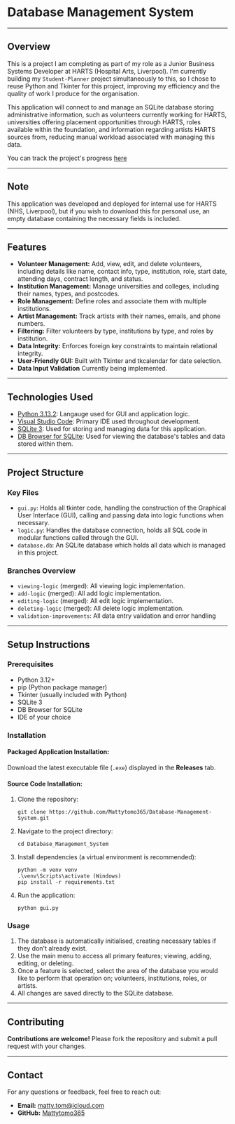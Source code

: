 # Database Management System

---

## Overview

This is a project I am completing as part of my role as a Junior Business Systems Developer at HARTS (Hospital Arts, Liverpool). I'm currently building my `Student-Planner` project simultaneously to this, so I chose to reuse Python and Tkinter for this project, improving my efficiency and the quality of work I produce for the organisation.

This application will connect to and manage an SQLite database storing administrative information, such as volunteers currently working for HARTS, universities offering placement opportunities through HARTS, roles available within the foundation, and information regarding artists HARTS sources from, reducing manual workload associated with managing this data.

You can track the project's progress [here](https://www.notion.so/1f918110f1f2805cadbcc1a2231c5f75?v=1f918110f1f2813da01c000cd25c6666&pvs=4)

---

## Note

This application was developed and deployed for internal use for HARTS (NHS, Liverpool), but if you wish to download this for personal use, an empty database containing the necessary fields is included.

---

## Features

- **Volunteer Management:** Add, view, edit, and delete volunteers, including details like name, contact info, type, institution, role, start date, attending days, contract length, and status.
- **Institution Management:** Manage universities and colleges, including their names, types, and postcodes.
- **Role Management:** Define roles and associate them with multiple institutions.
- **Artist Management:** Track artists with their names, emails, and phone numbers.
- **Filtering:** Filter volunteers by type, institutions by type, and roles by institution.
- **Data Integrity:** Enforces foreign key constraints to maintain relational integrity.
- **User-Friendly GUI:** Built with Tkinter and tkcalendar for date selection.
- **Data Input Validation** Currently being implemented.

---

## Technologies Used
- [Python 3.13.2](https://www.python.org/): Langauge used for GUI and application logic.
- [Visual Studio Code](https://code.visualstudio.com/): Primary IDE used throughout development.
- [SQLite 3](https://sqlite.org/): Used for storing and managing data for this application.
- [DB Browser for SQLite](https://sqlitebrowser.org/): Used for viewing the database's tables and data stored within them.

---

## Project Structure

### Key Files

- `gui.py`: Holds all tkinter code, handling the construction of the Graphical User Interface (GUI), calling and passing data into logic functions when necessary.
- `logic.py`: Handles the database connection, holds all SQL code in modular functions called through the GUI.
- `database.db`: An SQLite database which holds all data which is managed in this project.

### Branches Overview

- `viewing-logic` (merged): All viewing logic implementation.
- `add-logic` (merged): All add logic implementation.
- `editing-logic` (merged): All edit logic implementation.
- `deleting-logic` (merged): All delete logic implementation.
- `validation-improvements`: All data entry validation and error handling

---

## Setup Instructions

### Prerequisites
- Python 3.12+
- pip (Python package manager)
- Tkinter (usually included with Python)
- SQLite 3
- DB Browser for SQLite
- IDE of your choice

### Installation

#### Packaged Application Installation:

Download the latest executable file (`.exe`) displayed in the **Releases** tab.

#### Source Code Installation:

1. Clone the repository:

    ```
    git clone https://github.com/Mattytomo365/Database-Management-System.git
    ```

2. Navigate to the project directory:

    ```
    cd Database_Management_System
    ```

3. Install dependencies (a virtual environment is recommended):

    ```
    python -m venv venv
    .\venv\Scripts\activate (Windows)
    pip install -r requirements.txt
    ```

4. Run the application:

    ```
    python gui.py
    ```

### Usage

1. The database is automatically initialised, creating necessary tables if they don't already exist.
2. Use the main menu to access all primary features; viewing, adding, editing, or deleting.
3. Once a feature is selected, select the area of the database you would like to perform that operation on; volunteers, institutions, roles, or artists.
4. All changes are saved directly to the SQLite database.

---

## Contributing

**Contributions are welcome!**
Please fork the repository and submit a pull request with your changes.

---

## Contact

For any questions or feedback, feel free to reach out:

- **Email:** matty.tom@icloud.com
- **GitHub:** [Mattytomo365](https://github.com/Mattytomo365)

